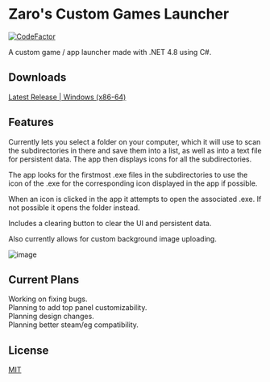 # Zaro's Custom Games Launcher
[![CodeFactor](https://www.codefactor.io/repository/github/zaroxqs/zaros_cgl/badge)](https://www.codefactor.io/repository/github/zaroxqs/zaros_cgl)

A custom game / app launcher made with .NET 4.8 using C#.

## Downloads
[Latest Release | Windows (x86-64)](https://github.com/Zaroxqs/Zaros_CGL/releases/download/v1/Zaros.CGL.zip)

## Features
Currently lets you select a folder on your computer, which it will use to scan the subdirectories in there and save them into a list, as well as into a text file for persistent data. 
The app then displays icons for all the subdirectories. 

The app looks for the firstmost .exe files in the subdirectories to use the icon of the .exe for the corresponding icon displayed in the app if possible.

When an icon is clicked in the app it attempts to open the associated .exe. If not possible it opens the folder instead.

Includes a clearing button to clear the UI and persistent data.

Also currently allows for custom background image uploading.

![image](https://github.com/user-attachments/assets/af25cad7-b176-46a6-a5a8-3432943e7708)

## Current Plans
Working on fixing bugs.\
Planning to add top panel customizability.\
Planning design changes.\
Planning better steam/eg compatibility.

## License
[MIT](https://choosealicense.com/licenses/mit/)
